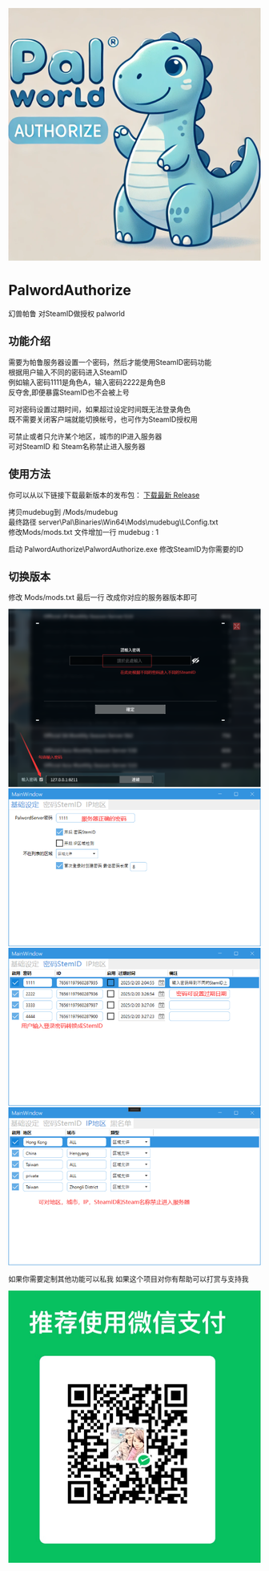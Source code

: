 ![Logo](Images/caption.png)

# PalwordAuthorize
幻兽帕鲁 对SteamID做授权 palworld

## 功能介绍
需要为帕鲁服务器设置一个密码，然后才能使用SteamID密码功能<br>
根据用户输入不同的密码进入SteamID<br>
例如输入密码1111是角色A，输入密码2222是角色B<br>
反夺舍,即便暴露SteamID也不会被上号<br>

可对密码设置过期时间，如果超过设定时间既无法登录角色<br>
既不需要关闭客户端就能切换帐号，也可作为SteamID授权用<br>

可禁止或者只允许某个地区，城市的IP进入服务器<br>
可对SteamID 和 Steam名称禁止进入服务器<br>

## 使用方法

你可以从以下链接下载最新版本的发布包：
[下载最新 Release](https://github.com/mudebug77/PalwordAuthorize/releases/latest)

拷贝mudebug到 <UE4SS install>/Mods/mudebug<br>
最终路径 server\Pal\Binaries\Win64\Mods\mudebug\LConfig.txt<br>
修改Mods/mods.txt 文件增加一行 mudebug : 1<br>

启动 PalwordAuthorize\PalwordAuthorize.exe 修改SteamID为你需要的ID<br>

## 切换版本
修改 Mods/mods.txt 最后一行 改成你对应的服务器版本即可


![功能0](Images/0.png)
![功能1](Images/1.png)
![功能2](Images/2.png)
![功能3](Images/3.png)


如果你需要定制其他功能可以私我
如果这个项目对你有帮助可以打赏与支持我

![打赏](Images/vx_ds.png)
